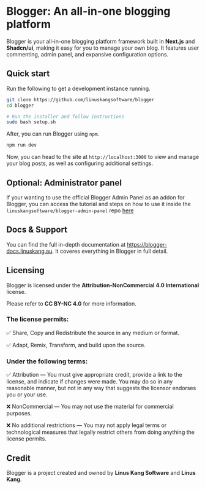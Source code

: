 # Blogger: An all-in-one blogging platform

Blogger is your all-in-one blogging platform framework built in **Next.js** and **Shadcn/ui**, making it easy for you to manage your own blog. It features user commenting, admin panel, and expansive configuration options.

## Quick start

Run the following to get a development instance running.

```bash
git clone https://github.com/linuskangsoftware/blogger
cd blogger

# Run the installer and follow instructions
sudo bash setup.sh
```

After, you can run Blogger using ``npm``.

```bash
npm run dev
```

Now, you can head to the site at ``http://localhost:3000`` to view and manage your blog posts, as well as configuring additional settings.

## Optional: Administrator panel

If your wanting to use the official Blogger Admin Panel as an addon for Blogger, you can access the tutorial and steps on how to use it inside the ``linuskangsoftware/blogger-admin-panel`` repo [here](https://github.com/linuskangsoftware/blogger-admin-panel)

## Docs & Support

You can find the full in-depth documentation at https://blogger-docs.linuskang.au. It coveres everything in Blogger in full detail.

## Licensing

Blogger is licensed under the **Attribution-NonCommercial 4.0 International** license.

Please refer to **CC BY-NC 4.0** for more information.

### The license permits:

✅ Share, Copy and Redistribute the source in any medium or format.

✅ Adapt, Remix, Transform, and build upon the source.

### Under the following terms:

✅ Attribution — You must give appropriate credit, provide a link to the license, and indicate if changes were made. You may do so in any reasonable manner, but not in any way that suggests the licensor endorses you or your use.

❌ NonCommercial — You may not use the material for commercial purposes.

❌ No additional restrictions — You may not apply legal terms or technological measures that legally restrict others from doing anything the license permits.

## Credit

Blogger is a project created and owned by **Linus Kang Software** and **Linus Kang**.
